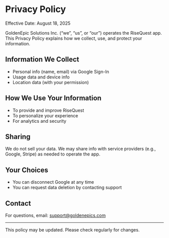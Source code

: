 # Privacy Policy

Effective Date: August 18, 2025

GoldenEpic Solutions Inc. (“we”, “us”, or “our”) operates the RiseQuest app. This Privacy Policy explains how we collect, use, and protect your information.

## Information We Collect
- Personal info (name, email) via Google Sign-In
- Usage data and device info
- Location data (with your permission)

## How We Use Your Information
- To provide and improve RiseQuest
- To personalize your experience
- For analytics and security

## Sharing
We do not sell your data. We may share info with service providers (e.g., Google, Stripe) as needed to operate the app.

## Your Choices
- You can disconnect Google at any time
- You can request data deletion by contacting support

## Contact
For questions, email: support@goldenepics.com

---
This policy may be updated. Please check regularly for changes.
